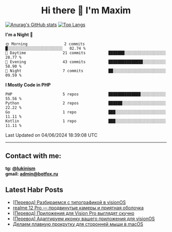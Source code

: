 ## <h1 align="center">Hi there 👋 I'm Maxim</h1>

[![Anurag's GitHub stats](https://github-readme-stats.vercel.app/api?username=lukinism)](https://github.com/anuraghazra/github-readme-stats) [![Top Langs](https://github-readme-stats.vercel.app/api/top-langs/?username=lukinism)](https://github.com/anuraghazra/github-readme-stats)

<!--START_SECTION:waka-->
**I'm a Night 🦉** 

```text
🌞 Morning                2 commits           █░░░░░░░░░░░░░░░░░░░░░░░░   02.74 % 
🌆 Daytime                21 commits          ███████░░░░░░░░░░░░░░░░░░   28.77 % 
🌃 Evening                43 commits          ███████████████░░░░░░░░░░   58.90 % 
🌙 Night                  7 commits           ██░░░░░░░░░░░░░░░░░░░░░░░   09.59 % 
```


**I Mostly Code in PHP** 

```text
PHP                      5 repos             ██████████████░░░░░░░░░░░   55.56 % 
Python                   2 repos             ██████░░░░░░░░░░░░░░░░░░░   22.22 % 
Go                       1 repo              ███░░░░░░░░░░░░░░░░░░░░░░   11.11 % 
Kotlin                   1 repo              ███░░░░░░░░░░░░░░░░░░░░░░   11.11 % 
```




 Last Updated on 04/06/2024 18:39:08 UTC
<!--END_SECTION:waka-->
___
## Contact with me:
**tg: [@lukinism](https://t.me/lukinism)  
gmail: admin@botfox.ru**

## Latest Habr Posts
<!-- BLOG-POST-LIST:START -->
- [[Перевод] Разбираемся с типографикой в visionOS](https://habr.com/ru/articles/818107/?utm_campaign=818107&utm_source=habrahabr&utm_medium=rss)
- [realme 12 Pro — продвинутые камеры и приятная оболочка](https://habr.com/ru/articles/805489/?utm_campaign=805489&utm_source=habrahabr&utm_medium=rss)
- [[Перевод] Приложения для Vision Pro выглядят скучно](https://habr.com/ru/articles/789024/?utm_campaign=789024&utm_source=habrahabr&utm_medium=rss)
- [[Перевод] Адаптируем иконку вашего приложения для visionOS](https://habr.com/ru/articles/786836/?utm_campaign=786836&utm_source=habrahabr&utm_medium=rss)
- [Делаем плавную прокрутку для сторонней мыши в macOS](https://habr.com/ru/articles/785314/?utm_campaign=785314&utm_source=habrahabr&utm_medium=rss)
<!-- BLOG-POST-LIST:END -->
